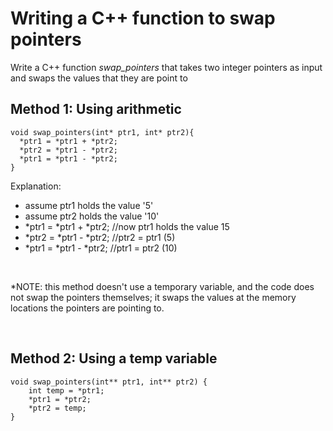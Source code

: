 # Writing a C++ function to swap pointers
Write a C++ function *swap_pointers* that takes two integer pointers as input and swaps the values that they are point to 

## Method 1: Using arithmetic
```
void swap_pointers(int* ptr1, int* ptr2){
  *ptr1 = *ptr1 + *ptr2; 
  *ptr2 = *ptr1 - *ptr2; 
  *ptr1 = *ptr1 - *ptr2;
}
```
Explanation: 
- assume ptr1 holds the value '5'
- assume ptr2 holds the value '10'
- *ptr1 = *ptr1 + *ptr2;  //now ptr1 holds the value 15
- *ptr2 = *ptr1 - *ptr2;  //ptr2 = ptr1 (5)
- *ptr1 = *ptr1 - *ptr2;  //ptr1 = ptr2 (10)
<br>

*NOTE: this method doesn't use a temporary variable, and the code does not swap the pointers themselves; it swaps the values at the memory locations the pointers are pointing to.

<br>

## Method 2: Using a temp variable
```
void swap_pointers(int** ptr1, int** ptr2) {
    int temp = *ptr1;
    *ptr1 = *ptr2;
    *ptr2 = temp;
}
```

